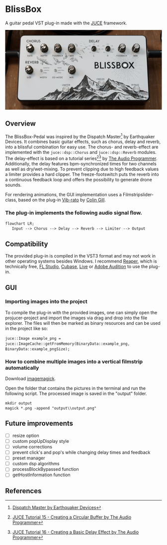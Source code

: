 # BlissBox
A guitar pedal VST plug-in made with the [JUCE](https://juce.com/) framework.

<img src= "Design/Images/background.png" >

## Overview

The BlissBox-Pedal was inspired by the Dispatch Master[^1] by Earthquaker Devices. It combines basic guitar effects, such as chorus, delay and reverb, into a blissful combination for easy use.
The chorus- and reverb-effect are implemented with the `juce::dsp::Chorus` and `juce::dsp::Reverb` modules. The delay-effect is based on a tutorial series[^2][^3] by 
[The Audio Programmer](https://www.theaudioprogrammer.com/). Additionally, the delay features bpm-synchronized times for two channels as well as dry/wet-mixing. To prevent clipping due to high feedback values a limiter provides a hard clipper. The freeze-footswitch puts the reverb into a continuous feedback loop and offers the possibility to generate drone sounds.

For rendering animations, the GUI implementation uses a Filmstripslider-class, based on the plug-in 
[Vib-rato](https://github.com/ColinGill/AudioPlugIn---Vibe-rato) by [Colin Gill](https://github.com/ColinGill/).

### The plug-in implements the following audio signal flow. 

```mermaid
flowchart LR;
   Input --> Chorus --> Delay --> Reverb --> Limiter --> Output
```
## Compatibility

The provided plug-in is compiled in the VST3 format and may not work in other operating systems besides Windows. I recommend [Reaper](https://www.reaper.fm/), which is technically free, [FL Studio](https://www.image-line.com/), [Cubase](https://www.steinberg.net/cubase/), [Live](https://www.ableton.com/en/live/) or [Adobe Audition](https://www.adobe.com/products/audition.html) to use the plug-in.

## GUI

### Importing images into the project

To compile the plug-in with the provided images, one can simply open the projucer-project and import the images via drag and drop into the file explorer. The files will then be marked as binary resources and can be used in the project like so:

`juce::Image example_png = juce::ImageCache::getFromMemory(BinaryData::example_png, BinaryData::example_pngSize);`

### How to combine multiple images into a vertical filmstrip automatically

Download [imagemagick](https://imagemagick.org/script/download.php).

Open the folder that contains the pictures in the terminal and run the following script. 
The processed image is saved in the "output" folder.

```
mkdir output
magick *.png -append "output\\output.png"
```

## Future improvements

- [ ] resize option
- [ ] custom popUpDisplay style
- [ ] volume corrections
- [ ] prevent click's and pop's while changing delay times and feedback
- [ ] preset manager
- [ ] custom dsp algorithms
- [ ] processBlockBypassed function
- [ ] getHostInformation function

## References

[^1]: [Dispatch Master by Earthquaker Devices](https://www.earthquakerdevices.com/dispatch-master)

[^2]: [JUCE Tutorial 15 - Creating a Circular Buffer by The Audio Programmer](https://www.youtube.com/watch?v=2oCb3SXBcTI)

[^3]: [JUCE Tutorial 16 - Creating a Basic Delay Effect by The Audio Programmer](https://www.youtube.com/watch?v=eA5Mhbric6Y)

